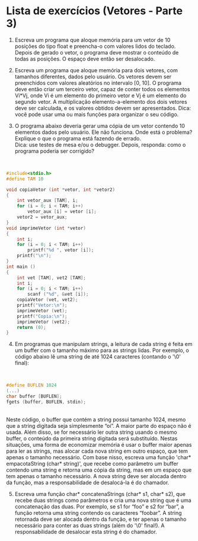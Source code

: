 # Lista de exercícios (Vetores - Parte 3)

1. Escreva um programa que aloque memória para um vetor de 10 posições do tipo float e preencha-o com valores lidos do teclado. Depois de gerado o vetor, o programa deve mostrar o conteúdo de todas as posições. O espaço deve então ser desalocado.<br>

2. Escreva um programa que aloque memória para dois vetores, com tamanhos diferentes, dados pelo usuário. Os vetores devem ser preenchidos com valores aleatórios no intervalo [0, 10]. O programa deve então criar um terceiro vetor, capaz de conter todos os elementos Vi*Vj, onde Vi é um elemento do primeiro vetor e Vj é um elemento do segundo vetor. A multiplicação elemento-a-elemento dos dois vetores deve ser calculada, e os valores obtidos devem ser apresentados. Dica: você pode usar uma ou mais funções para organizar o seu código.<br>

3. O programa abaixo deveria gerar uma cópia de um vetor contendo 10 elementos dados pelo usuário. Ele não funciona. Onde está o problema? Explique o que o programa está fazendo de errado.<br>
Dica: use testes de mesa e/ou o debugger. Depois, responda: como o programa poderia ser corrigido?<br>
<br>

```C
#include<stdio.h>
#define TAM 10

void copiaVetor (int *vetor, int *vetor2)
{
    int vetor_aux [TAM], i;
    for (i = 0; i < TAM; i++)
        vetor_aux [i] = vetor [i];
    vetor2 = vetor_aux;
}
void imprimeVetor (int *vetor)
{
    int i;
    for (i = 0; i < TAM; i++)
        printf("%d ", vetor [i]);
    printf("\n");
}
int main ()
{
    int vet [TAM], vet2 [TAM];
    int i;
    for (i = 0; i < TAM; i++)
        scanf ("%d", &vet [i]);
    copiaVetor (vet, vet2);
    printf("Vetor:\n");
    imprimeVetor (vet);
    printf("Copia:\n");
    imprimeVetor (vet2);
    return (0);
}
```

4.  Em programas que manipulam strings, a leitura de cada string é feita em um buffer com o tamanho máximo para as strings lidas. Por exemplo, o código abaixo lê uma string de até 1024 caracteres (contando o '\0' final): <br>
<br>

``` C
#define BUFLEN 1024
(...)
char buffer [BUFLEN];
fgets (buffer, BUFLEN, stdin);
```

<br>
Neste código, o buffer que contém a string possui tamanho 1024, mesmo que a string digitada seja simplesmente “oi”. A maior parte do espaço não é usada. Além disso, se for necessário ler outra string usando o mesmo buffer, o conteúdo da primeira string digitada será substituído. Nestas situações, uma forma de economizar memória é usar o buffer maior apenas para ler as strings, mas alocar cada nova string em outro espaço, que tem apenas o tamanho necessário.
Com base nisso, escreva uma função 'char* empacotaString (char* string)', que recebe como parâmetro um buffer contendo uma string e retorna uma cópia da string, mas em um espaço que tem apenas o tamanho necessário. A nova string deve ser alocada dentro da função, mas a responsabilidade de desalocá-la é do chamador.<br>

5. Escreva uma função char* concatenaStrings (char* s1, char* s2), que recebe duas strings como parâmetros e cria uma nova string que é uma concatenação das duas. Por exemplo, se s1 for “foo” e s2 for “bar”, a função retorna uma string contendo os caracteres “foobar”. A string retornada deve ser alocada dentro da função, e ter apenas o tamanho necessário para conter as duas strings (além do '\0' final!). A responsabilidade de desalocar esta string é do chamador.<br>
